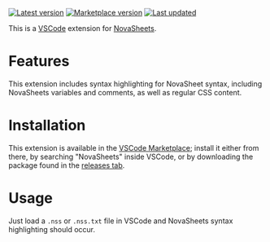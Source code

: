 [![Latest version](https://img.shields.io/github/v/release/Nixinova/NovaSheets-vscode?label=latest&style=flat-square)](https://github.com/Nixinova/NovaSheets/releases)
[![Marketplace version](https://img.shields.io/visual-studio-marketplace/v/Nixinova.novasheets?label=marketplace&style=flat-square)](https://marketplace.visualstudio.com/items/Nixinova.novasheets)
[![Last updated](https://img.shields.io/github/release-date/Nixinova/NovaSheets-vscode?label=updated&style=flat-square)](https://github.com/Nixinova/NovaSheets/releases)

This is a [VSCode](https://github.com/microsoft/vscode) extension for [NovaSheets](https://github.com/Nixinova/NovaSheets).

# Features
This extension includes syntax highlighting for NovaSheet syntax, including NovaSheets variables and comments, as well as regular CSS content.

# Installation
This extension is available in the [VSCode Marketplace](https://marketplace.visualstudio.com/items/Nixinova.novasheets); install it either from there, by searching "NovaSheets" inside VSCode, or by downloading the package found in the [releases tab](https://github.com/Nixinova/NovaSheets-vscode/releases).

# Usage
Just load a `.nss` or `.nss.txt` file in VSCode and NovaSheets syntax highlighting should occur.
